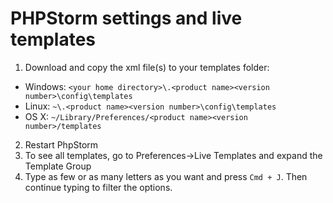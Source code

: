 # PHPStorm settings and live templates

1. Download and copy the xml file(s) to your templates folder:
 * Windows: ``<your home directory>\.<product name><version number>\config\templates``
 * Linux: ``~\.<product name><version number>\config\templates``
 * OS X: ``~/Library/Preferences/<product name><version number>/templates``
2. Restart PhpStorm
3. To see all templates, go to Preferences->Live Templates and expand the Template Group
4. Type as few or as many letters as you want and press ``Cmd + J``. Then continue typing to filter the options.
